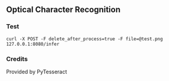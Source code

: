 ## Optical Character Recognition

### Test

```
curl -X POST -F delete_after_process=true -F file=@test.png 127.0.0.1:8080/infer
```

### Credits

Provided by PyTesseract
